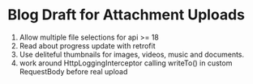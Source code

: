 # Blog Draft for Attachment Uploads

1) Allow multiple file selections for api >= 18
2) Read about progress update with retrofit
3) Use deliteful thumbnails for images, videos, music and documents.
4) work around HttpLoggingInterceptor calling writeTo() in custom RequestBody before real upload
